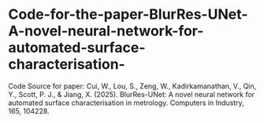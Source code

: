 # Code-for-the-paper-BlurRes-UNet-A-novel-neural-network-for-automated-surface-characterisation-
Code Source for paper: Cui, W., Lou, S., Zeng, W., Kadirkamanathan, V., Qin, Y., Scott, P. J., &amp; Jiang, X. (2025). BlurRes-UNet: A novel neural network for automated surface characterisation in metrology. Computers in Industry, 165, 104228.
